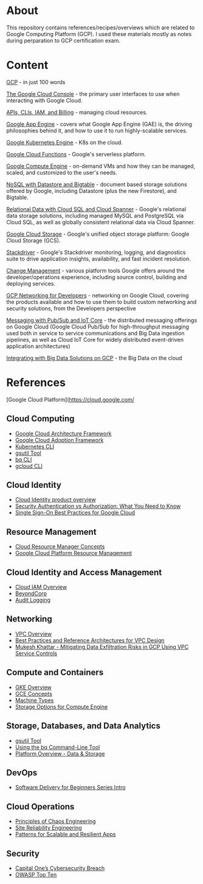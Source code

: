 # About

This repository contains references/recipes/overviews which are related to Google Computing Platform (GCP). I used these materials mostly as notes during perparation to GCP certification exam.

# Content

[GCP](./notes/01_gcp.md) - in just 100 words

[The Google Cloud Console](./notes/02_google_cloud_console.md) - the primary user interfaces to use when interacting with Google Cloud.

[APIs, CLIs, IAM, and Billing](./notes/03_gcp_apis.md) - managing cloud resources. 

[Google App Engine](./notes/04_google_app_engine.md) - covers what Google App Engine (GAE) is, the driving philosophies behind it, and how to use it to run highly-scalable services.

[Google Kubernetes Engine](./notes/05_google_kubernetes_engine.md) - K8s on the cloud.

[Google Cloud Functions](./notes/06_google_cloud_functions.md) - Google's serverless platform.

[Google Compute Engine](./notes/07_google_compute_engine.md)  - on-demand VMs and how they can be managed, scaled, and customized to the user's needs.

[NoSQL with Datastore and Bigtable](./notes/08_gcp_nosql.md)  - document based storage solutions offered by Google, including Datastore (plus the new Firestore), and Bigtable.

[Relational Data with Cloud SQL and Cloud Spanner](./notes/09_gcp_cloud_sql.md)  - Google's relational data storage solutions, including managed MySQL and PostgreSQL via Cloud SQL, as well as globally consistent relational data via Cloud Spanner.

[Google Cloud Storage](./notes/10_google_cloud_storage.md)  - Google's unified object storage platform: Google Cloud Storage (GCS).

[Stackdriver](./notes/11_stackdriver.md)  - Google's Stackdriver monitoring, logging, and diagnostics suite to drive application insights, availability, and fast incident resolution.

[Change Management](./notes/12_change_management.md)  - various platform tools Google offers around the developer/operations experience, including source control, building and deploying services.

[GCP Networking for Developers](./notes/13_gcp_networking.md)  - networking on Google Cloud, covering the products available and how to use them to build custom networking and security solutions, from the Developers perspective

[Messaging with Pub/Sub and IoT Core](./notes/14_gcp_messaging.md) - the distributed messaging offerings on Google Cloud (Google Cloud Pub/Sub for high-throughput messaging used both in service to service communications and Big Data ingestion pipelines, as well as Cloud IoT Core for widely distributed event-driven application architectures)

[Integrating with Big Data Solutions on GCP](./notes/15_gcp_big_data.md) - the Big Data on the cloud

# References

[Google Cloud Platform](https://cloud.google.com/

## Cloud Computing

* [Google Cloud Architecture Framework ](https://cloud.google.com/architecture/framework)
* [Google Cloud Adoption Framework ](https://cloud.google.com/adoption-framework)
* [Kubernetes CLI ](https://kubernetes.io/docs/reference/kubectl/overview/#syntax)
* [gsutil Tool ](https://cloud.google.com/storage/docs/gsutil)
* [bq CLI ](https://cloud.google.com/bigquery/docs/bq-command-line-tool)
* [gcloud CLI ](https://cloud.google.com/sdk/gcloud/reference)

## Cloud Identity

* [Cloud Identity product overview ](https://cloud.google.com/identity)
* [Security Authentication vs Authorization: What You Need to Know ](https://towardsdatascience.com/security-authentication-vs-authorization-what-you-need-to-know-b8ed7e0eae74)
* [Single Sign-On Best Practices for Google Cloud ](https://www.youtube.com/watch?time_continue=20&v=9-GMVX_OOG0&feature=emb_title)

## Resource Management

* [Cloud Resource Manager Concepts ](https://cloud.google.com/resource-manager/docs/concepts)
* [Google Cloud Platform Resource Management](https://www.youtube.com/watch?v=MzclA_hdNLY)

## Cloud Identity and Access Management

* [Cloud IAM Overview ](https://cloud.google.com/iam/docs/overview)
* [BeyondCorp ](https://cloud.google.com/beyondcorp)
* [Audit Logging ](https://cloud.google.com/iam/docs/audit-logging)

## Networking

* [VPC Overview ](https://cloud.google.com/vpc/docs/overview)
* [Best Practices and Reference Architectures for VPC Design ](https://cloud.google.com/solutions/best-practices-vpc-design)
* [Mukesh Khattar - Mitigating Data Exfiltration Risks in GCP Using VPC Service Controls ](https://medium.com/google-cloud/mitigating-data-exfiltration-risks-in-gcp-using-vpc-service-controls-part-1-82e2b440197)

## Compute and Containers

* [GKE Overview ](https://cloud.google.com/kubernetes-engine/docs/concepts/kubernetes-engine-overview)
* [GCE Concepts ](https://cloud.google.com/compute/docs/concepts)
* [Machine Types ](https://cloud.google.com/compute/docs/machine-types)
* [Storage Options for Compute Engine ](https://cloud.google.com/compute/docs/disks)

## Storage, Databases, and Data Analytics

* [gsutil Tool ](https://cloud.google.com/storage/docs/gsutil)
* [Using the bq Command-Line Tool ](https://cloud.google.com/bigquery/docs/bq-command-line-tool)
* [Platform Overview - Data & Storage ](https://www.youtube.com/watch?v=tc2940Zwvyk)

## DevOps

* [Software Delivery for Beginners Series Intro ](https://medium.com/@gwright_60924/software-delivery-for-beginners-series-intro-751b90fbe078)

## Cloud Operations

* [Principles of Chaos Engineering ](https://principlesofchaos.org/)
* [Site Reliability Engineering ](https://landing.google.com/sre/)
* [Patterns for Scalable and Resilient Apps ](https://cloud.google.com/solutions/scalable-and-resilient-apps)

## Security

* [Capital One’s Cybersecurity Breach](https://www.cyberscoop.com/capital-one-cybersecurity-data-breach-what-went-wrong/)
* [OWASP Top Ten ](https://owasp.org/www-project-top-ten/)
